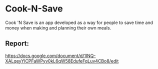 # Cook-N-Save
Cook 'N Save is an app developed as a way for people to save time and money when making and planning their own meals.
## Report:
https://docs.google.com/document/d/1INQ-XALqeyYlCPFaWPyv0kL6qW58EdufeFqLuv4CBo8/edit
